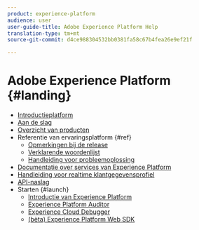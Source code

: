 ```yaml
---
product: experience-platform
audience: user
user-guide-title: Adobe Experience Platform Help
translation-type: tm+mt
source-git-commit: d4ce988304532bb0381fa58c67b4fea26e9ef21f

---
```



# Adobe Experience Platform {#landing}

* [Introductieplatform](home.md)
* [Aan de slag](get-started.md)
* [Overzicht van producten](https://www.adobe.io/apis/experienceplatform/home/overview.html)
* Referentie van ervaringsplatform {#ref}
   * [Opmerkingen bij de release](https://www.adobe.io/apis/experienceplatform/home/services/release-notes.html#!end-user/markdown/release-notes/release-notes.md)
   * [Verklarende woordenlijst](https://www.adobe.io/apis/experienceplatform/home/services/acp-glossary.html)
   * [Handleiding voor probleemoplossing](https://www.adobe.io/apis/experienceplatform/home/services/troubleshooting.html)
* [Documentatie over services van Experience Platform](https://www.adobe.io/apis/experienceplatform/home/services.html)
* [Handleiding voor realtime klantgegevensprofiel](https://docs.adobe.com/content/help/en/experience-platform/rtcdp/overview.html)
* [API-naslag](https://www.adobe.io/apis/experienceplatform/home/api-reference.html)
* Starten {#launch}
   * [Introductie van Experience Platform](https://docs.adobe.com/content/help/en/launch/using/overview.html)
   * [Experience Platform Auditor](https://docs.adobe.com/content/help/en/auditor/using/overview.html)
   * [Experience Cloud Debugger](https://docs.adobe.com/content/help/en/debugger/using/experience-cloud-debugger.html)
   * [(bèta) Experience Platform Web SDK](https://docs.adobe.com/content/help/en/experience-platform/edge/home.html)
